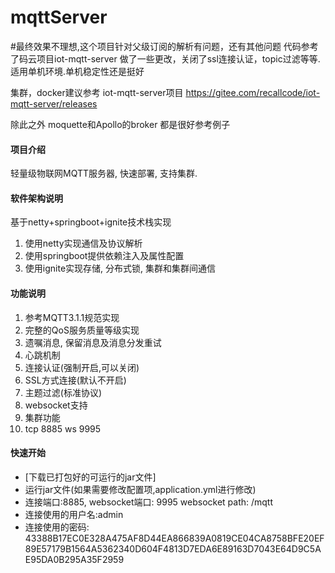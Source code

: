 # mqttServer

#最终效果不理想,这个项目针对父级订阅的解析有问题，还有其他问题
代码参考了码云项目iot-mqtt-server 做了一些更改，关闭了ssl连接认证，topic过滤等等.适用单机环境.单机稳定性还是挺好

集群，docker建议参考 iot-mqtt-server项目  https://gitee.com/recallcode/iot-mqtt-server/releases

除此之外 moquette和Apollo的broker 都是很好参考例子

#### 项目介绍
轻量级物联网MQTT服务器, 快速部署, 支持集群.

#### 软件架构说明
基于netty+springboot+ignite技术栈实现
1. 使用netty实现通信及协议解析
2. 使用springboot提供依赖注入及属性配置
3. 使用ignite实现存储, 分布式锁, 集群和集群间通信


#### 功能说明
1. 参考MQTT3.1.1规范实现
2. 完整的QoS服务质量等级实现
3. 遗嘱消息, 保留消息及消息分发重试
4. 心跳机制
5. 连接认证(强制开启,可以关闭)
5. SSL方式连接(默认不开启)
6. 主题过滤(标准协议)
7. websocket支持
8. 集群功能
9. tcp 8885  ws 9995 
#### 快速开始
- [下载已打包好的可运行的jar文件]
- 运行jar文件(如果需要修改配置项,application.yml进行修改)
- 连接端口:8885, websocket端口: 9995 websocket path: /mqtt
- 连接使用的用户名:admin
- 连接使用的密码: 43388B17EC0E328A475AF8D44EA866839A0819CE04CA8758BFE20EF89E57179B1564A5362340D604F4813D7EDA6E89163D7043E64D9C5AE95DA0B295A35F2959
